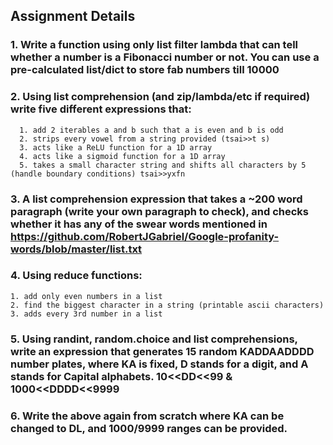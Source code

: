 ## Assignment Details
### 1. Write a function using only list filter lambda that can tell whether a number is a Fibonacci number or not. You can use a pre-calculated list/dict to store fab numbers till 10000
### 2. Using list comprehension (and zip/lambda/etc if required) write five different expressions that: 
      1. add 2 iterables a and b such that a is even and b is odd
      2. strips every vowel from a string provided (tsai>>t s)
      3. acts like a ReLU function for a 1D array
      4. acts like a sigmoid function for a 1D array
      5. takes a small character string and shifts all characters by 5 (handle boundary conditions) tsai>>yxfn
### 3. A list comprehension expression that takes a ~200 word paragraph (write your own paragraph to check), and checks whether it has any of the swear words mentioned in https://github.com/RobertJGabriel/Google-profanity-words/blob/master/list.txt 
### 4. Using reduce functions: 
    1. add only even numbers in a list
    2. find the biggest character in a string (printable ascii characters)
    3. adds every 3rd number in a list
### 5. Using randint, random.choice and list comprehensions, write an expression that generates 15 random KADDAADDDD number plates, where KA is fixed, D stands for a digit, and A stands for Capital alphabets. 10<<DD<<99 & 1000<<DDDD<<9999
### 6. Write the above again from scratch where KA can be changed to DL, and 1000/9999 ranges can be provided.
